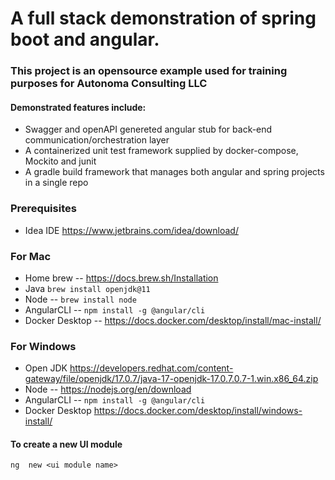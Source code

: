 
# A full stack demonstration of spring boot and angular. 

### This project is an opensource example used for training purposes for Autonoma Consulting LLC

#### Demonstrated features include:
- Swagger and openAPI genereted angular stub for back-end communication/orchestration layer
- A containerized unit test framework supplied by docker-compose, Mockito and junit
- A gradle build framework that manages both angular and spring projects in a single repo


### Prerequisites

- Idea IDE https://www.jetbrains.com/idea/download/

### For Mac
- Home brew -- https://docs.brew.sh/Installation
- Java `brew install openjdk@11`
- Node -- `brew install node`
- AngularCLI -- `npm install -g @angular/cli`
- Docker Desktop -- https://docs.docker.com/desktop/install/mac-install/

### For Windows
- Open JDK https://developers.redhat.com/content-gateway/file/openjdk/17.0.7/java-17-openjdk-17.0.7.0.7-1.win.x86_64.zip
- Node -- https://nodejs.org/en/download
- AngularCLI -- `npm install -g @angular/cli`
- Docker Desktop https://docs.docker.com/desktop/install/windows-install/

#### To create a new UI module

`ng  new <ui module name>`

